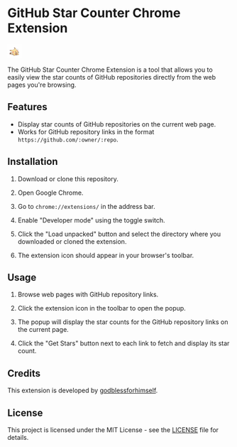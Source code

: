 # GitHub Star Counter Chrome Extension

![GitHub Star Counter Logo](images/favicon-32x32.png)

The GitHub Star Counter Chrome Extension is a tool that allows you to easily view the star counts of GitHub repositories directly from the web pages you're browsing.

## Features

- Display star counts of GitHub repositories on the current web page.
- Works for GitHub repository links in the format `https://github.com/:owner/:repo`.

## Installation

1. Download or clone this repository.

2. Open Google Chrome.

3. Go to `chrome://extensions/` in the address bar.

4. Enable "Developer mode" using the toggle switch.

5. Click the "Load unpacked" button and select the directory where you downloaded or cloned the extension.

6. The extension icon should appear in your browser's toolbar.

## Usage

1. Browse web pages with GitHub repository links.

2. Click the extension icon in the toolbar to open the popup.

3. The popup will display the star counts for the GitHub repository links on the current page.

4. Click the "Get Stars" button next to each link to fetch and display its star count.

## Credits

This extension is developed by [godblessforhimself](https://github.com/godblessforhimself).

## License

This project is licensed under the MIT License - see the [LICENSE](LICENSE) file for details.
